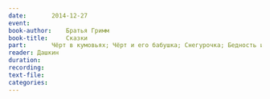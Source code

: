 ```yaml
---
date:		2014-12-27
event:
book-author:	Братья Гримм
book-title:		Сказки
part:		Чёрт в кумовьях; Чёрт и его бабушка; Снегурочка; Бедность и смирение ведут к спасению; Соломинка, уголь и боб
reader:	Дашкин
duration:
recording:
text-file:
categories:
---
```

